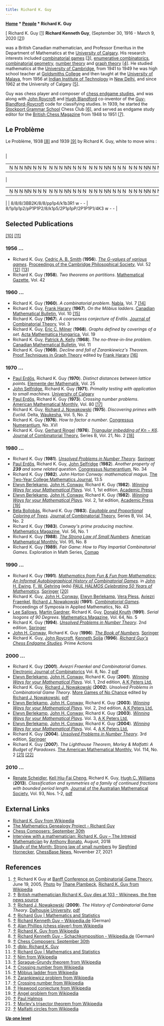 ```yaml
---
title: Richard K. Guy
---
```

**[Home](Home "Home") \* [People](People "People") \* Richard K. Guy**



[ Richard K. Guy <a id="cite-note-1" href="#cite-ref-1">[1]</a>
**Richard Kenneth Guy**, (September 30, 1916 - March 9, 2020 <a id="cite-note-2" href="#cite-ref-2">[2]</a>)  

was a British Canadian mathematician, and Professor Emeritus in the Department of Mathematics at the [University of Calgary](https://en.wikipedia.org/wiki/University_of_Calgary). His research interests included [combinatorial games](https://en.wikipedia.org/wiki/Combinatorial_game_theory) <a id="cite-note-3" href="#cite-ref-3">[3]</a>, [enumerative combinatorics](https://en.wikipedia.org/wiki/Enumerative_combinatorics), [combinatorial geometry](https://en.wikipedia.org/wiki/Discrete_geometry), [number theory](https://en.wikipedia.org/wiki/Number_theory) and [graph theory](https://en.wikipedia.org/wiki/Graph_theory) <a id="cite-note-4" href="#cite-ref-4">[4]</a>. He studied mathematics at the [University of Cambridge](https://en.wikipedia.org/wiki/University_of_Cambridge), from 1941 to 1949 he was high school teacher at [Goldsmiths College](https://en.wikipedia.org/wiki/Goldsmiths,_University_of_London) and then taught at the [University of Malaya](https://en.wikipedia.org/wiki/University_of_Malaya), from 1956 at [Indian Institute of Technology](https://en.wikipedia.org/wiki/Indian_Institutes_of_Technology) in [New Delhi](https://en.wikipedia.org/wiki/New_Delhi), and since 1962 at the University of Calgary <a id="cite-note-5" href="#cite-ref-5">[5]</a>. 


Guy was chess player and composer of [chess endgame studies](Chess_Problems,_Compositions_and_Studies "Chess Problems, Compositions and Studies"), and was along with [John Roycroft](John_Roycroft "John Roycroft") and [Hugh Blandford](https://en.wikipedia.org/wiki/Hugh_Blandford) co-inventor of the [Guy-Blandford-Roycroft](https://en.wikipedia.org/wiki/GBR_code) code for classifying studies. In 1939, he started the [Stockport Grammar School](https://en.wikipedia.org/wiki/Stockport_Grammar_School) Chess Club <a id="cite-note-6" href="#cite-ref-6">[6]</a>, and served as endgame study editor for the [British Chess Magazine](https://en.wikipedia.org/wiki/British_Chess_Magazine) from 1948 to 1951 <a id="cite-note-7" href="#cite-ref-7">[7]</a>.



## Le Problème


Le Problème, 1938 <a id="cite-note-8" href="#cite-ref-8">[8]</a> and 1939 <a id="cite-note-9" href="#cite-ref-9">[9]</a> by Richard K. Guy, white to move wins :





|  |  |  |  |
| --- | --- | --- | --- |
| 

|  |
| --- |
|                                                                                                                   ♗♗  ♔                ♟♟ ♟    ♚ ♝   ♖  |

 | 

|  |
| --- |
|                                                                                         ♟ ♟ ♟  ♟♙ ♙ ♙          ♚ ♟       ♙ ♟ ♟♙  ♙ ♙ ♙     ♔    |

 |
|  8/8/8/3BB2K/8/8/pp1p4/k1b3R1 w - -
 |  8/1p1p1p2/pP1P1P2/8/k1p5/2P1p1pP/2P1P1P1/4K3 w - -
 |


## Selected Publications


<a id="cite-note-10" href="#cite-ref-10">[10]</a> <a id="cite-note-11" href="#cite-ref-11">[11]</a>



### 1956 ...


* Richard K. Guy, [Cedric A. B. Smith](https://en.wikipedia.org/wiki/Cedric_Smith_%28statistician%29) (**1956**). *[The G-values of various games](http://www.researchgate.net/publication/231828613_The_G-values_of_various_games)*. [Proceedings of the Cambridge Philosophical Society](http://en.wikisource.org/wiki/Proceedings_of_the_Cambridge_Philosophical_Society), Vol. 52 <a id="cite-note-12" href="#cite-ref-12">[12]</a> <a id="cite-note-13" href="#cite-ref-13">[13]</a>
* Richard K. Guy (**1958**). *Two theorems on partitions*. [Mathematical Gazette](https://en.wikipedia.org/wiki/The_Mathematical_Gazette), Vol. 42


### 1960 ...


* Richard K. Guy (**1960**). *A combinatorial problem*. [Nabla](http://www.worldcat.org/title/nabla/oclc/243874131), Vol. 7 <a id="cite-note-14" href="#cite-ref-14">[14]</a>
* Richard K. Guy, [Frank Harary](Mathematician#FHarary "Mathematician") (**1967**). *On the Möbius ladders*. [Canadian Mathematical Bulletin](https://en.wikipedia.org/wiki/Canadian_Mathematical_Bulletin), Vol. 10 <a id="cite-note-15" href="#cite-ref-15">[15]</a>
* Richard K. Guy (**1967**). *A coarseness conjecture of Erdős*. [Journal of Combinatorial Theory](https://en.wikipedia.org/wiki/Journal_of_Combinatorial_Theory), Vol. 3
* Richard K. Guy, [Eric C. Milner](Mathematician#ECMilner "Mathematician") (**1968**). *Graphs defined by coverings of a set*. [Acta Mathematica Hungarica](https://en.wikipedia.org/wiki/Acta_Mathematica_Hungarica), Vol. 19
* Richard K. Guy, [Patrick A. Kelly](http://ece.umass.edu/faculty/patrick-kelly) (**1968**). *The no-three-in-line problem*. [Canadian Mathematical Bulletin](https://en.wikipedia.org/wiki/Canadian_Mathematical_Bulletin), Vol. 11
* Richard K. Guy (**1969**). *Decline and fall of Zarankiewicz's Theorem*. [Proof Techniques in Graph Theory](http://www.worldcat.org/title/proof-techniques-in-graph-theory-proceedings-of-the-second-ann-arbor-graph-theory-conference-february-1968/oclc/489878895) edited by [Frank Harary](Mathematician#FHarary "Mathematician") <a id="cite-note-16" href="#cite-ref-16">[16]</a>


### 1970 ...


* [Paul Erdős](Mathematician#Erdos "Mathematician"), Richard K. Guy (**1970**). *Distinct distances between lattice points*. [Elemente der Mathematik](http://www.math.ethz.ch/elemente/), Vol. 25
* [John Selfridge](Mathematician#JSelfridge "Mathematician"), Richard K. Guy (**1971**). *Primality testing with application to small machines*. [University of Calgary](https://en.wikipedia.org/wiki/University_of_Calgary)
* [Paul Erdős](Mathematician#Erdos "Mathematician"), Richard K. Guy (**1973**). *Crossing number problems*. [American Mathematical Monthly](https://en.wikipedia.org/wiki/American_Mathematical_Monthly), Vol. 80 <a id="cite-note-17" href="#cite-ref-17">[17]</a>
* Richard K. Guy, [Richard J. Nowakowski](Richard_J._Nowakowski "Richard J. Nowakowski") (**1975**). *Discovering primes with Euclid*. Delta, [Waukesha](https://en.wikipedia.org/wiki/Waukesha,_Wisconsin), Vol. 5, No. 2
* Richard K. Guy (**1976**). *How to factor a number*. [Congressus Numerantium](http://www.worldcat.org/title/congressus-numerantium/oclc/8270976), No. XVI
* Richard K. Guy, [Gerhard Ringel](Mathematician#GRingel "Mathematician") (**1976**). *[Triangular imbedding of Kn − K6](http://www.sciencedirect.com/science/article/pii/009589567690054X)*. [Journal of Combinatorial Theory](https://en.wikipedia.org/wiki/Journal_of_Combinatorial_Theory), Series B, Vol. 21, No. 2 <a id="cite-note-18" href="#cite-ref-18">[18]</a>


### 1980 ...


* Richard K. Guy (**1981**). *[Unsolved Problems in Number Theory](https://en.wikipedia.org/wiki/Unsolved_Problems_in_Number_Theory)*. [Springer](https://en.wikipedia.org/wiki/Springer_Science%2BBusiness_Media)
* [Paul Erdős](Mathematician#Erdos "Mathematician"), Richard K. Guy, [John Selfridge](Mathematician#JSelfridge "Mathematician") (**1982**). *Another property of **239** and some related question*. [Congressus Numerantium](http://www.worldcat.org/title/congressus-numerantium/oclc/8270976), No. 34
* Richard K. Guy (**1982**). *John Horton Conway: mathematical magus*. [The Two-Year College Mathematics Journal](https://en.wikipedia.org/wiki/College_Mathematics_Journal), 13.5
* [Elwyn Berlekamp](Elwyn_Berlekamp "Elwyn Berlekamp"), [John H. Conway](John_H._Conway "John H. Conway"), Richard K. Guy (**1982**). *[Winning Ways for your Mathematical Plays](https://en.wikipedia.org/wiki/Winning_Ways_for_your_Mathematical_Plays)*. Vol. 1, 1st edition, [Academic Press](https://en.wikipedia.org/wiki/Academic_Press)
* [Elwyn Berlekamp](Elwyn_Berlekamp "Elwyn Berlekamp"), [John H. Conway](John_H._Conway "John H. Conway"), Richard K. Guy (**1982**). *[Winning Ways for your Mathematical Plays](https://en.wikipedia.org/wiki/Winning_Ways_for_your_Mathematical_Plays)*. Vol. 2, 1st edition, [Academic Press](https://en.wikipedia.org/wiki/Academic_Press) <a id="cite-note-19" href="#cite-ref-19">[19]</a>
* [Béla Bollobás](Mathematician#Bollobas "Mathematician"), Richard K. Guy (**1983**). *[Equitable and Proportional Coloring of Trees](http://www.sciencedirect.com/science/article/pii/0095895683900175)*. [Journal of Combinatorial Theory](https://en.wikipedia.org/wiki/Journal_of_Combinatorial_Theory), Series B, Vol. 34, No. 2
* Richard K. Guy (**1983**). *Conway's prime producing machine*. [Mathematics Magazine](https://en.wikipedia.org/wiki/Mathematics_Magazine), Vol. 56, No. 1
* Richard K. Guy (**1988**). *[The Strong Law of Small Numbers](https://en.wikipedia.org/wiki/Strong_Law_of_Small_Numbers)*. [American Mathematical Monthly](https://en.wikipedia.org/wiki/American_Mathematical_Monthly), Vol. 95, No. 8
* Richard K. Guy (**1989**). *Fair Game: How to Play Impartial Combinatorial Games*. Exploration in Math Series, [Comap](http://www.comap.com/)


### 1990 ...


* Richard K. Guy (**1991**). *[Mathematics from Fun & Fun from Mathematics: An Informal Autobiographical History of Combinatorial Games](http://link.springer.com/chapter/10.1007/978-1-4612-0967-6_30)*. in [John H. Ewing](http://genealogy.math.ndsu.nodak.edu/id.php?id=4401), [F. W. Gehring](https://en.wikipedia.org/wiki/Frederick_Gehring) (eds) *[PAUL HALMOS Celebrating 50 Years of Mathematics](http://www.springer.com/mathematics/analysis/book/978-0-387-97509-2)*. [Springer](https://en.wikipedia.org/wiki/Springer_Science%2BBusiness_Media) <a id="cite-note-20" href="#cite-ref-20">[20]</a>
* Richard K. Guy, [John H. Conway](John_H._Conway "John H. Conway"), [Elwyn Berlekamp](Elwyn_Berlekamp "Elwyn Berlekamp"), [Vera Pless](Mathematician#VPless "Mathematician"), [Aviezri Fraenkel](Aviezri_Fraenkel "Aviezri Fraenkel"), [Richard J. Nowakowski](Richard_J._Nowakowski "Richard J. Nowakowski") (**1991**). *[Combinatorial Games](https://www.goodreads.com/book/show/5136619-combinatorial-games)*. Proceedings of Symposia in Applied Mathematics, No. 43
* [Lee Sallows](https://en.wikipedia.org/wiki/Lee_Sallows), [Martin Gardner](Martin_Gardner "Martin Gardner"), Richard K. Guy, [Donald Knuth](Donald_Knuth "Donald Knuth") (**1991**). *Serial Isogons of 90 Degrees*. [Mathematics Magazine](https://en.wikipedia.org/wiki/Mathematics_Magazine), Vol. 64, No. 5
* Richard K. Guy (**1994**). *[Unsolved Problems in Number Theory](https://en.wikipedia.org/wiki/Unsolved_Problems_in_Number_Theory)*. 2nd edition, [Springer](https://en.wikipedia.org/wiki/Springer_Science%2BBusiness_Media)
* [John H. Conway](John_H._Conway "John H. Conway"), Richard K. Guy (**1996**). *[The Book of Numbers](http://www.springer.com/mathematics/numbers/book/978-0-387-97993-9)*. [Springer](https://en.wikipedia.org/wiki/Springer_Science%2BBusiness_Media)
* Richard K. Guy, [John Roycroft](John_Roycroft "John Roycroft"), [Kenneth Solja](https://plus.google.com/108830667476351401818/about) (**1996**). *[Richard Guy's Chess Endgame Studies](http://www.worldcat.org/title/richard-guys-chess-endgame-studies/oclc/037231061)*. Prime Actions


### 2000 ...


* Richard K. Guy (**2001**). *Aviezri Fraenkel and Combinatorial Games*. [Electronic Journal of Combinatorics](https://en.wikipedia.org/wiki/Electronic_Journal_of_Combinatorics) Vol. 8, No. 2 [pdf](http://www.combinatorics.org/Volume_8/PDF/v8i2i2.pdf)
* [Elwyn Berlekamp](Elwyn_Berlekamp "Elwyn Berlekamp"), [John H. Conway](John_H._Conway "John H. Conway"), Richard K. Guy (**2001**). *[Winning Ways for your Mathematical Plays](https://en.wikipedia.org/wiki/Winning_Ways_for_your_Mathematical_Plays)*. Vol. 1, 2nd edition, [A K Peters Ltd.](https://en.wikipedia.org/wiki/A_K_Peters,_Ltd.)
* Richard K. Guy, [Richard J. Nowakowski](Richard_J._Nowakowski "Richard J. Nowakowski") (**2002**). *Unsolved Problems in Combinatorial Game Theory*. [More Games of No Chance](http://library.msri.org/books/Book42/) edited by [Richard J. Nowakowski](Richard_J._Nowakowski "Richard J. Nowakowski"), [pdf](http://library.msri.org/books/Book42/files/guy.pdf)
* [Elwyn Berlekamp](Elwyn_Berlekamp "Elwyn Berlekamp"), [John H. Conway](John_H._Conway "John H. Conway"), Richard K. Guy (**2003**). *[Winning Ways for your Mathematical Plays](https://en.wikipedia.org/wiki/Winning_Ways_for_your_Mathematical_Plays)*. Vol. 2, 2nd edition, [A K Peters Ltd.](https://en.wikipedia.org/wiki/A_K_Peters,_Ltd.)
* [Elwyn Berlekamp](Elwyn_Berlekamp "Elwyn Berlekamp"), [John H. Conway](John_H._Conway "John H. Conway"), Richard K. Guy (**2003**). *[Winning Ways for your Mathematical Plays](https://en.wikipedia.org/wiki/Winning_Ways_for_your_Mathematical_Plays)*. Vol. 3, [A K Peters Ltd.](https://en.wikipedia.org/wiki/A_K_Peters,_Ltd.)
* [Elwyn Berlekamp](Elwyn_Berlekamp "Elwyn Berlekamp"), [John H. Conway](John_H._Conway "John H. Conway"), Richard K. Guy (**2004**). *[Winning Ways for your Mathematical Plays](https://en.wikipedia.org/wiki/Winning_Ways_for_your_Mathematical_Plays)*. Vol. 4, [A K Peters Ltd.](https://en.wikipedia.org/wiki/A_K_Peters,_Ltd.)
* Richard K. Guy (**2004**). *[Unsolved Problems in Number Theory](https://en.wikipedia.org/wiki/Unsolved_Problems_in_Number_Theory)*. 3rd edition, [Springer](https://en.wikipedia.org/wiki/Springer_Science%2BBusiness_Media)
* Richard K. Guy (**2007**). *The Lighthouse Theorem, Morley & Malfatti: A Budget of Paradoxes*. [The American Mathematical Monthly](https://en.wikipedia.org/wiki/American_Mathematical_Monthly), Vol. 114, No. 2 <a id="cite-note-21" href="#cite-ref-21">[21]</a> <a id="cite-note-22" href="#cite-ref-22">[22]</a>


### 2010 ...


* [Renate Scheidler](Mathematician#RScheidler "Mathematician"), [Kell Hiu-Fai Cheng](https://uoraas.ied.edu.hk/rich/web/people_details.jsp?pid=87133), Richard K. Guy, [Hugh C. Williams](Mathematician#HCWilliams "Mathematician") (**2013**). *Classification and symmetries of a family of continued fractions with bounded period length*. [Journal of the Australian Mathematical Society](https://en.wikipedia.org/wiki/Australian_Mathematical_Society#Society_journals), Vol. 93, Nos. 1-2, [pdf](http://people.ucalgary.ca/~rscheidl/Papers/JAMS-Submission.pdf)


## External Links


* [Richard K. Guy from Wikipedia](https://en.wikipedia.org/wiki/Richard_K._Guy)
* [The Mathematics Genealogy Project - Richard Guy](https://genealogy.math.ndsu.nodak.edu/id.php?id=1452)
* [Chess Composers: September 30th](http://chesscomposers.blogspot.de/2012/09/september-30th.html)
* [Interview with a mathematician: Richard K. Guy – The Intrepid Mathematician](https://anthonybonato.com/2017/03/29/interview-with-a-mathematician-richard-k-guy/) by [Anthony Bonato](https://anthonybonato.com/dr-anthony-bonato-2/), August, 2018
* [Study of the Month: Strong law of small numbers](https://en.chessbase.com/post/study-of-the-month-strong-law-of-small-numbers) by [Siegfried Hornecker](https://en.chessbase.com/author/siegfried-hornecker), [ChessBase News](ChessBase "ChessBase"), November 27, 2021


## References


1. <a id="cite-ref-1" href="#cite-note-1">↑</a> Richard K Guy at [Banff Conference on Combinatorial Game Theory](http://www.birs.ca/events/2011/5-day-workshops/11w5073), June 19, 2005, [Photo](http://www.flickr.com/photos/thane) by [Thane Plambeck](http://thaneplambeck.typepad.com/), [Richard K. Guy from Wikipedia](https://en.wikipedia.org/wiki/Richard_K._Guy)
2. <a id="cite-ref-2" href="#cite-note-2">↑</a> [British mathematician Richard K. Guy dies at 103 - Wikinews, the free news source](https://en.wikinews.org/wiki/British_mathematician_Richard_K._Guy_dies_at_103)
3. <a id="cite-ref-3" href="#cite-note-3">↑</a> [Richard J. Nowakowski](Richard_J._Nowakowski "Richard J. Nowakowski") (**2009**). *The History of Combinatorial Game Theory*. [Dalhousie University](https://en.wikipedia.org/wiki/Dalhousie_University), [pdf](http://www.eos.tuwien.ac.at/OR/Mehlmann/Andis/publ/Spielmod10/HistoryCGT.pdf)
4. <a id="cite-ref-4" href="#cite-note-4">↑</a> [Richard Guy | Mathematics and Statistics](http://math.ucalgary.ca/profiles/richard-guy)
5. <a id="cite-ref-5" href="#cite-note-5">↑</a> [Richard Kenneth Guy – Wikipedia.de](http://de.wikipedia.org/wiki/Richard_Kenneth_Guy) (German)
6. <a id="cite-ref-6" href="#cite-note-6">↑</a> [Alan Phillips (chess player) from Wikipedia](https://en.wikipedia.org/wiki/Alan_Phillips_%28chess_player%29)
7. <a id="cite-ref-7" href="#cite-note-7">↑</a> [Richard K. Guy from Wikipedia](https://en.wikipedia.org/wiki/Richard_K._Guy)
8. <a id="cite-ref-8" href="#cite-note-8">↑</a> [Richard Kenneth Guy - Schachkomposition - Wikipedia.de](http://de.wikipedia.org/wiki/Richard_Kenneth_Guy#Schachkomposition) (German)
9. <a id="cite-ref-9" href="#cite-note-9">↑</a> [Chess Composers: September 30th](http://chesscomposers.blogspot.de/2012/09/september-30th.html)
10. <a id="cite-ref-10" href="#cite-note-10">↑</a> [dblp: Richard K. Guy](http://www.informatik.uni-trier.de/~ley/pers/hd/g/Guy:Richard_K=.html)
11. <a id="cite-ref-11" href="#cite-note-11">↑</a> [Richard Guy | Mathematics and Statistics](http://math.ucalgary.ca/profiles/richard-guy)
12. <a id="cite-ref-12" href="#cite-note-12">↑</a> [Nim from Wikipedia](https://en.wikipedia.org/wiki/Nim)
13. <a id="cite-ref-13" href="#cite-note-13">↑</a> [Sprague–Grundy theorem from Wikipedia](https://en.wikipedia.org/wiki/Sprague%E2%80%93Grundy_theorem)
14. <a id="cite-ref-14" href="#cite-note-14">↑</a> [Crossing number from Wikipedia](https://en.wikipedia.org/wiki/Crossing_number_%28graph_theory%29)
15. <a id="cite-ref-15" href="#cite-note-15">↑</a> [Möbius ladder from Wikipedia](https://en.wikipedia.org/wiki/M%C3%B6bius_ladder)
16. <a id="cite-ref-16" href="#cite-note-16">↑</a> [Zarankiewicz problem from Wikipedia](https://en.wikipedia.org/wiki/Zarankiewicz_problem)
17. <a id="cite-ref-17" href="#cite-note-17">↑</a> [Crossing number from Wikipedia](https://en.wikipedia.org/wiki/Crossing_number_%28graph_theory%29)
18. <a id="cite-ref-18" href="#cite-note-18">↑</a> [Heawood conjecture from Wikipedia](https://en.wikipedia.org/wiki/Heawood_conjecture)
19. <a id="cite-ref-19" href="#cite-note-19">↑</a> [Angel problem from Wikipedia](https://en.wikipedia.org/wiki/Angel_problem)
20. <a id="cite-ref-20" href="#cite-note-20">↑</a> [Paul Halmos](Mathematician#PHalmos "Mathematician")
21. <a id="cite-ref-21" href="#cite-note-21">↑</a> [Morley's trisector theorem from Wikipedia](https://en.wikipedia.org/wiki/Morley%27s_trisector_theorem)
22. <a id="cite-ref-22" href="#cite-note-22">↑</a> [Malfatti circles from Wikipedia](https://en.wikipedia.org/wiki/Malfatti_circles)

**[Up one level](People "People")**







 
